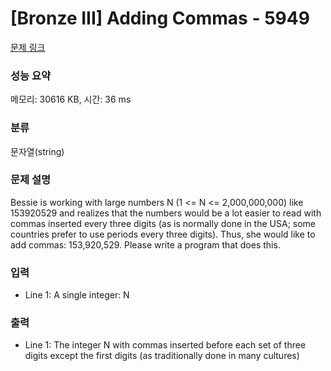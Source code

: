 # [Bronze III] Adding Commas - 5949 

[문제 링크](https://www.acmicpc.net/problem/5949) 

### 성능 요약

메모리: 30616 KB, 시간: 36 ms

### 분류

문자열(string)

### 문제 설명

<p>Bessie is working with large numbers N (1 <= N <= 2,000,000,000) like 153920529 and realizes that the numbers would be a lot easier to read with commas inserted every three digits (as is normally done in the USA; some countries prefer to use periods every three digits). Thus, she would like to add commas: 153,920,529. Please write a program that does this.</p>

### 입력 

 <ul>
	<li>Line 1: A single integer: N</li>
</ul>

<p> </p>

### 출력 

 <ul>
	<li>Line 1: The integer N with commas inserted before each set of three digits except the first digits (as traditionally done in many cultures)</li>
</ul>

<p> </p>


